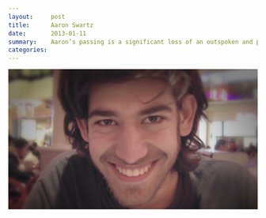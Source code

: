 ```yaml
---
layout:     post
title:      Aaron Swartz
date:       2013-01-11
summary:    Aaron’s passing is a significant loss of an outspoken and passionate advocate.
categories: 
---
```

![](https://raw.githubusercontent.com/cppy/cppy.github.io/master/_posts/aaron-swartz.jpg)

